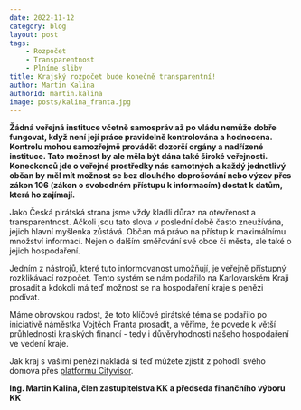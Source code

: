 ```yaml
---
date: 2022-11-12
category: blog
layout: post
tags:
    - Rozpočet
    - Transparentnost
    - Plníme_sliby
title: Krajský rozpočet bude konečně transparentní!
author: Martin Kalina
authorId: martin.kalina
image: posts/kalina_franta.jpg
---
```

**Žádná veřejná instituce včetně samospráv až po vládu nemůže dobře fungovat, když není její práce pravidelně kontrolována a hodnocena. Kontrolu mohou samozřejmě provádět dozorčí orgány a nadřízené instituce. Tato možnost by ale měla být dána také široké veřejnosti. Koneckonců jde o veřejné prostředky nás samotných a každý jednotlivý občan by měl mít možnost se bez dlouhého doprošování nebo výzev přes zákon 106 (zákon o svobodném přístupu k informacím) dostat k datům, která ho zajímají.**

Jako Česká pirátská strana jsme vždy kladli důraz na otevřenost a transparentnost. Ačkoli jsou tato slova v poslední době často zneužívána, jejich hlavní myšlenka zůstává. Občan má právo na přístup k maximálnímu množství informací. Nejen o dalším směřování své obce či města, ale také o jejich hospodaření.

Jedním z nástrojů, které tuto informovanost umožňují, je veřejně přístupný rozklikávací rozpočet. Tento systém se nám podařilo na Karlovarském Kraji prosadit a kdokoli má teď možnost se na hospodaření kraje s penězi podívat.

Máme obrovskou radost, že toto klíčové pirátské téma se podařilo po iniciativě náměstka Vojtěch Franta prosadit, a věříme, že povede k větší průhlednosti krajských financí - tedy i důvěryhodnosti našeho hospodaření ve vedení kraje.

Jak kraj s vašimi penězi nakládá si teď můžete zjistit z pohodlí svého domova přes [platformu Cityvisor](https://pi2.cz/kvkrozp).

**Ing. Martin Kalina, člen zastupitelstva KK a předseda finančního výboru KK**
